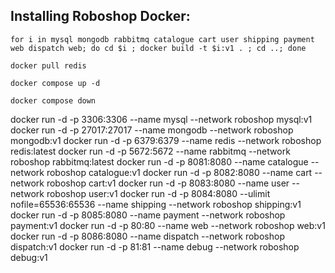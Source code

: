 ## Installing Roboshop Docker:

```
for i in mysql mongodb rabbitmq catalogue cart user shipping payment web dispatch web; do cd $i ; docker build -t $i:v1 . ; cd ..; done
```
```
docker pull redis
```
```
docker compose up -d
```

```
docker compose down
```

docker run -d -p 3306:3306 --name mysql --network roboshop mysql:v1
docker run -d -p 27017:27017 --name mongodb --network roboshop mongodb:v1
docker run -d -p 6379:6379 --name redis --network roboshop redis:latest
docker run -d -p 5672:5672 --name rabbitmq --network roboshop rabbitmq:latest
docker run -d -p 8081:8080 --name catalogue --network roboshop catalogue:v1
docker run -d -p 8082:8080 --name cart --network roboshop cart:v1
docker run -d -p 8083:8080 --name user --network roboshop user:v1
docker run -d -p 8084:8080 --ulimit nofile=65536:65536 --name shipping --network roboshop shipping:v1
docker run -d -p 8085:8080 --name payment --network roboshop payment:v1
docker run -d -p 80:80 --name web --network roboshop web:v1
docker run -d -p 8086:8080 --name dispatch --network roboshop dispatch:v1
docker run -d -p 81:81 --name debug --network roboshop debug:v1